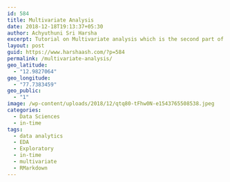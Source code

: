 ```yaml
---
id: 584
title: Multivariate Analysis
date: 2018-12-18T19:13:37+05:30
author: Achyuthuni Sri Harsha
excerpt: Tutorial on Multivariate analysis which is the second part of EDA. Explained using in-time problem with reusable R code.
layout: post
guid: https://www.harshaash.com/?p=584
permalink: /multivariate-analysis/
geo_latitude:
  - "12.9827064"
geo_longitude:
  - "77.7383459"
geo_public:
  - "1"
image: /wp-content/uploads/2018/12/qtq80-tFhw0N-e1543765508538.jpeg
categories:
  - Data Sciences
  - in-time
tags:
  - data analytics
  - EDA
  - Exploratory
  - in-time
  - multivariate
  - RMarkdown
---
```

